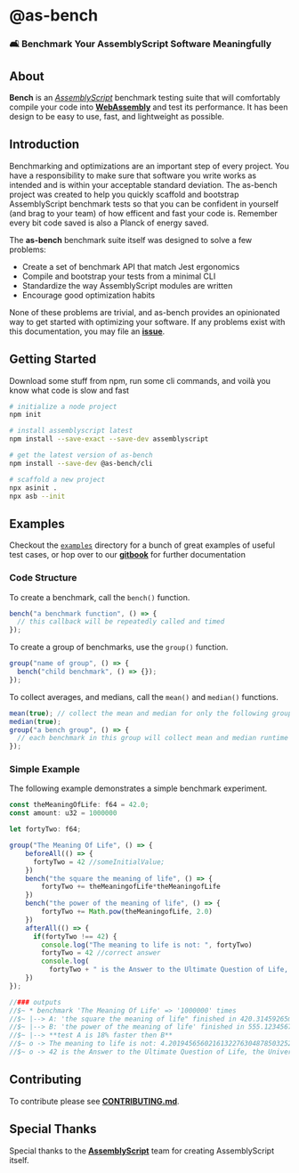 # @as-bench
### 🛋️ Benchmark Your AssemblyScript Software Meaningfully

## About
**Bench** is an [*AssemblyScript*](https://github.com/AssemblyScript/assemblyscript) benchmark testing suite that will comfortably compile your code into [**WebAssembly**](http://webassembly.org) and test its performance. It has been design to be easy to use, fast, and lightweight as possible.

## Introduction
Benchmarking and optimizations are an important step of every project. You have a responsibility to make sure that software you write works as intended and is within your acceptable standard deviation. The as-bench project was created to help you quickly scaffold and bootstrap AssemblyScript benchmark tests so that you can be confident in yourself (and brag to your team) of how efficent and fast your code is. Remember every bit code saved is also a Planck of energy saved.

The **as-bench** benchmark suite itself was designed to solve a few problems:

- Create a set of benchmark API that match Jest ergonomics
- Compile and bootstrap your tests from a minimal CLI
- Standardize the way AssemblyScript modules are written
- Encourage good optimization habits

None of these problems are trivial, and as-bench provides an opinionated way to get started with optimizing your software.
If any problems exist with this documentation, you may file an [**issue**](https://github.com/jtenner/as-bench/issues/new).

## Getting Started

Download some stuff from npm, run some cli commands, and voilà you know what code is slow and fast

```sh
# initialize a node project
npm init

# install assemblyscript latest
npm install --save-exact --save-dev assemblyscript

# get the latest version of as-bench
npm install --save-dev @as-bench/cli

# scaffold a new project
npx asinit .
npx asb --init
```

## Examples
Checkout the [`examples`](./examples) directory for a bunch of great examples of useful test cases, or hop over to our [**gitbook**](https://github.com/jtenner/as-bench) for further documentation

### Code Structure

To create a benchmark, call the `bench()` function.

```ts
bench("a benchmark function", () => {
  // this callback will be repeatedly called and timed
});
```

To create a group of benchmarks, use the `group()` function.

```ts
group("name of group", () => {
  bench("child benchmark", () => {});
});
```

To collect averages, and medians, call the `mean()` and `median()` functions.

```ts
mean(true); // collect the mean and median for only the following group or benchmark
median(true);
group("a bench group", () => {
  // each benchmark in this group will collect mean and median runtime values
});
```

### Simple Example
The following example demonstrates a simple benchmark experiment.
```ts
const theMeaningOfLife: f64 = 42.0;
const amount: u32 = 1000000

let fortyTwo: f64;

group("The Meaning Of Life", () => {
    beforeAll(() => {
      fortyTwo = 42 //someInitialValue;
    })
    bench("the square the meaning of life", () => {
        fortyTwo += theMeaningofLife*theMeaningofLife
    })
    bench("the power of the meaning of life", () => {
        fortyTwo += Math.pow(theMeaningofLife, 2.0)
    })
    afterAll(() => {
      if(fortyTwo !== 42) {
        console.log("The meaning to life is not: ", fortyTwo)
        fortyTwo = 42 //correct answer
        console.log(
          fortyTwo + " is the Answer to the Ultimate Question of Life, the Universe and Everything.")}
    })
});

//### outputs
//$~ * benchmark 'The Meaning Of Life' => '1000000' times
//$~ |--> A: 'the square the meaning of life" finished in 420.31459265ms @ 1234ops/ms
//$~ |--> B: 'the power of the meaning of life' finished in 555.123456789ms @ 1111ops/ms
//$~ |--> **test A is 18% faster then B**
//$~ o -> The meaning to life is not: 4.201945656021613227630487850325243748596838e42
//$~ o -> 42 is the Answer to the Ultimate Question of Life, the Universe and Everything.
```

## Contributing
To contribute please see [**CONTRIBUTING.md**](./CONTRIBUTING.md).

## Special Thanks
Special thanks to the [**AssemblyScript**](https://github.com/AssemblyScript/assemblyscript) team for creating AssemblyScript itself.
